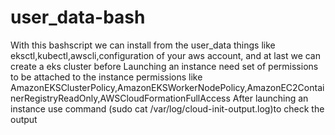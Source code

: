 # user_data-bash
With this bashscript we can install from the user_data things like eksctl,kubectl,awscli,configuration of your aws account, and at last we can create a eks cluster before Launching an instance need set of permissions to be attached to the instance permissions like AmazonEKSClusterPolicy,AmazonEKSWorkerNodePolicy,AmazonEC2ContainerRegistryReadOnly,AWSCloudFormationFullAccess 
After launching an instance use command (sudo cat /var/log/cloud-init-output.log)to check the output
